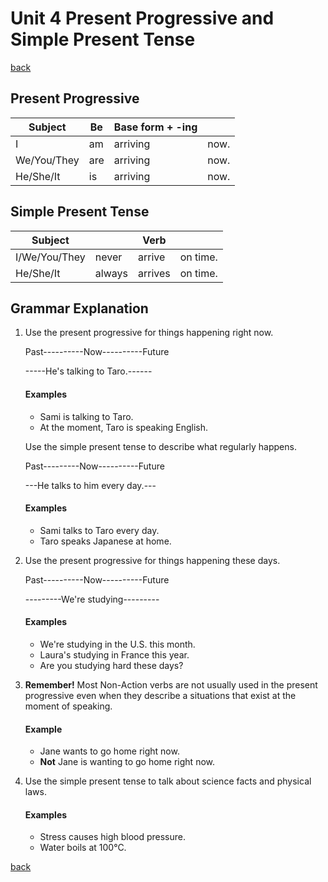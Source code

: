 # Unit 4 Present Progressive and Simple Present Tense

[back](../README.md)

## Present Progressive

| Subject     | Be  | Base form + -ing |      |
| ----------- | --- | ---------------- | ---- |
| I           | am  | arriving         | now. |
| We/You/They | are | arriving         | now. |
| He/She/It   | is  | arriving         | now. |

## Simple Present Tense

| Subject       |        | Verb    |          |
| ------------- | ------ | ------- | -------- |
| I/We/You/They | never  | arrive  | on time. |
| He/She/It     | always | arrives | on time. |

## Grammar Explanation

1. Use the present progressive for things happening right now.

   Past----------Now----------Future

   -----He's talking to Taro.------

   #### Examples

   - Sami is talking to Taro.
   - At the moment, Taro is speaking English.

   Use the simple present tense to describe what regularly happens.

   Past---------Now----------Future

   ---He talks to him every day.---

   #### Examples

   - Sami talks to Taro every day.
   - Taro speaks Japanese at home.

2. Use the present progressive for things happening these days.

   Past----------Now----------Future

   ---------We're studying---------

   #### Examples

   - We're studying in the U.S. this month.
   - Laura's studying in France this year.
   - Are you studying hard these days?

3. **Remember!** Most Non-Action verbs are not usually used in the present progressive even when they describe a situations that exist at the moment of speaking.

   #### Example

   - Jane wants to go home right now.
   - **Not** Jane is wanting to go home right now.

4. Use the simple present tense to talk about science facts and physical laws.

   #### Examples

   - Stress causes high blood pressure.
   - Water boils at 100°C.

[back](../README.md)
